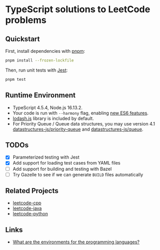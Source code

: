 # TypeScript solutions to LeetCode problems

## Quickstart

First, install dependencies with [pnpm](https://pnpm.io/):

```bash
pnpm install --frozen-lockfile
```

Then, run unit tests with [Jest](https://jestjs.io):

```bash
pnpm test
```

## Runtime Environment

- TypeScript 4.5.4, Node.js 16.13.2.
- Your code is run with `--harmony` flag, enabling [new ES6 features](http://node.green/).
- [lodash.js](https://lodash.com/) library is included by default.
- For Priority Queue / Queue data structures, you may use version 4.1 [datastructures-js/priority-queue](https://github.com/datastructures-js/priority-queue) and [datastructures-js/queue](https://github.com/datastructures-js/queue).

## TODOs

- [x] Parameterized testing with Jest
- [x] Add support for loading test cases from YAML files
- [ ] Add support for building and testing with Bazel
- [ ] Try Gazelle to see if we can generate `BUILD` files automatically

## Related Projects

- [leetcode-cpp](https://github.com/luangong/leetcode-cpp)
- [leetcode-java](https://github.com/luangong/leetcode-java)
- [leetcode-python](https://github.com/luangong/leetcode-python)

## Links

- [What are the environments for the programming languages?](https://support.leetcode.com/hc/en-us/articles/360011833974-What-are-the-environments-for-the-programming-languages-)

